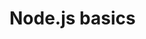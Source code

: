 # Node.js basics

<!-- 

1) создать fresh.txt ---- ввести команду: node ./src/fs/create.js;
2) копирует filesфайлы папки со всем содержимым в папку files_copy ---- ввести команду: node ./src/fs/copy.js;
3) переименовывает файл wrongFilename.txtв properFilenameс расширением .md ---- ввести команду: node ./src/fs/rename.js;
4) удаляет файл fileToRemove.txt ---- ввести команду: node ./src/fs/delete.js;
5) выводит весь массив имен файлов из filesпапки в консоль ---- ввести команду: node ./src/fs/list.js;
6) выводящую содержимое fileToRead.txt в консоль  ---- ввести команду: node ./src/fs/read.js;



7) анализирует переменные окружения с префиксом RSS_и выводит их на консоль --- node ./src/cli/env.js;
7) анализирует аргументы командной строки --- node ./src/cli/args.js;

 -->